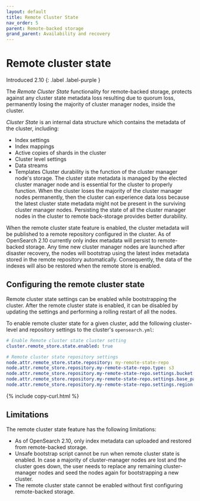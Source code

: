 ```yaml
---
layout: default
title: Remote Cluster State
nav_order: 5
parent: Remote-backed storage
grand_parent: Availability and recovery
---
```


# Remote cluster state

Introduced 2.10
{: .label .label-purple }

The _Remote Cluster State_ functionality for remote-backed storage, protects against any cluster state metadata loss resulting due to quorum loss, permanently losing the majority of cluster manager nodes, inside the cluster.

_Cluster State_ is an internal data structure which contains the metadata of the cluster, including: 
- Index settings 
- Index mappings 
- Active copies of shards in the cluster 
- Cluster level settings
- Data streams
- Templates
Cluster durability is the function of the cluster manager node's storage. The cluster state metadata is managed by the elected cluster manager node and is essential for the cluster to properly function. When the cluster loses the majority of the cluster manager nodes permanently, then the cluster can experience data loss because the latest cluster state metadata might not be present in the surviving cluster manager nodes. Persisting the state of all the cluster manager nodes in the cluster to remote back-storage provides better durability.

When the remote cluster state feature is enabled, the cluster metadata will be published to a remote repository configured in the cluster. As of OpenSearch 2.10 currently only index metadata will persist to remote-backed storage.
Any time new cluster manager nodes are launched after disaster recovery, the nodes will bootstrap using the latest index metadata stored in the remote repository automatically. Consequently, the data of the indexes will also be restored when the remote store is enabled.

## Configuring the remote cluster state

Remote cluster state settings can be enabled while bootstrapping the cluster. After the remote cluster state is enabled, it can be disabled by updating the settings and performing a rolling restart of all the nodes.

To enable remote cluster state for a given cluster, add the following cluster-level and repository settings to the cluster's `opensearch.yml`:

```yml
# Enable Remote cluster state cluster setting
cluster.remote_store.state.enabled: true

# Remote cluster state repository settings
node.attr.remote_store.state.repository: my-remote-state-repo
node.attr.remote_store.repository.my-remote-state-repo.type: s3
node.attr.remote_store.repository.my-remote-state-repo.settings.bucket: <Bucket Name 3>
node.attr.remote_store.repository.my-remote-state-repo.settings.base_path: <Bucket Base Path 3>
node.attr.remote_store.repository.my-remote-state-repo.settings.region: <Bucket region>
```
{% include copy-curl.html %}

## Limitations

The remote cluster state feature has the following limitations:
- As of OpenSearch 2.10, only index metadata can uploaded and restored from remote-backed storage.
- Unsafe bootstrap script cannot be run when remote cluster state is enabled. In case a majority of cluster-manager nodes are lost and the cluster goes down, the user needs to replace any remaining cluster-manager nodes and seed the nodes again for bootstrapping a new cluster.
- The remote cluster state cannot be enabled without first configuring remote-backed storage.
